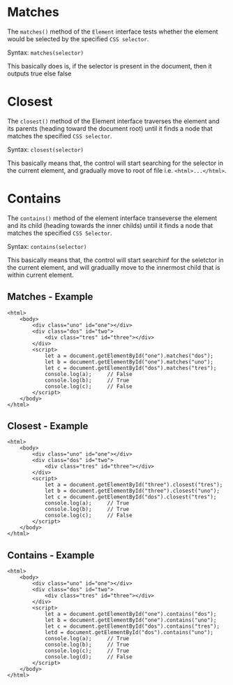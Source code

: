 # Matches

The `matches()` method of the `Element` interface tests whether the element would be selected by the specified `CSS selector`.

Syntax: `matches(selector)`

This basically does is, if the selector is present in the document, then it outputs true else false

# Closest

The `closest()` method of the Element interface traverses the element and its parents (heading toward the document root) until it finds a node that matches the specified `CSS selector`.

Syntax: `closest(selector)`

This basically means that, the control will start searching for the selector in the current element, and gradually move to root of file i.e. `<html>...</html>`.

# Contains

The `contains()` method of the element interface transeverse the element and its child (heading towards the inner childs) untiil it finds a node that matches the specified `CSS Selector`.

Syntax: `contains(selector)`

This basically means that, the control will start searchinf for the seletctor in the current element, and will graduallly move to the innermost child that is within current element.

## Matches - Example

```
<html>
    <body>
        <div class="uno" id="one"></div>
        <div class="dos" id="two">
            <div class="tres" id="three"></div>
        </div>
        <script>
            let a = document.getElementById("one").matches("dos");
            let b = document.getElementById("one").matches("uno");
            let c = document.getElementById("dos").matches("tres");
            console.log(a);     // False
            console.log(b);     // True
            console.log(c);     // False
        </script>
    </body>
</html>
```

## Closest - Example

```
<html>
    <body>
        <div class="uno" id="one"></div>
        <div class="dos" id="two">
            <div class="tres" id="three"></div>
        </div>
        <script>
            let a = document.getElementById("three").closest("tres");
            let b = document.getElementById("three").closest("uno");
            let c = document.getElementById("dos").closest("tres");
            console.log(a);     // True
            console.log(b);     // True
            console.log(c);     // False
        </script>
    </body>
</html>
```

## Contains - Example

```
<html>
    <body>
        <div class="uno" id="one"></div>
        <div class="dos" id="two">
            <div class="tres" id="three"></div>
        </div>
        <script>
            let a = document.getElementById("one").contains("dos");
            let b = document.getElementById("one").contains("uno");
            let c = document.getElementById("dos").contains("tres");
            letd = document.getElementById("dos").contains("uno");
            console.log(a);     // True
            console.log(b);     // True
            console.log(c);     // True
            console.log(d);     // False
        </script>
    </body>
</html>
```
